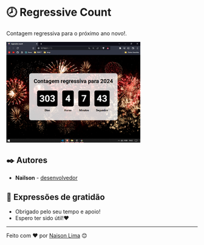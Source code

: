 # 🕗 Regressive Count
Contagem regressiva para o próximo ano novo!.

<img width='70%' src="./assets/rc.png"/>

## ✒️ Autores

* **Nailson** - [desenvolvedor](https://github.com/nailsonlima)

## 🎁 Expressões de gratidão

* Obrigado pelo seu tempo e apoio!
* Espero ter sido útil!❤

---
Feito com ❤️ por [Naison Lima](https://gist.github.com/nailsonlima) 😊
